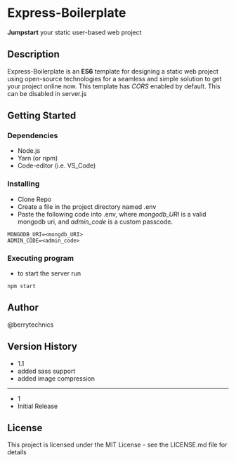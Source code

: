 # Express-Boilerplate
**Jumpstart** your static user-based web project
## Description
Express-Boilerplate is an **ES6** template for designing a static web project using open-source technologies for a seamless and simple solution to get your project online now.
This template has *CORS* enabled by default. This can be disabled in server.js
## Getting Started
### Dependencies
* Node.js
* Yarn (or npm)
* Code-editor (i.e. VS_Code)
### Installing
* Clone Repo
* Create a file in the project directory named .env
* Paste the following code into .env, where *mongodb_URI* is a valid mongodb uri, and *admin_code* is a custom passcode.
```
MONGODB_URI=<mongdb_URI>
ADMIN_CODE=<admin_code>
```
### Executing program
* to start the server run
```
npm start
```
## Author
@berrytechnics
## Version History
* 1.1
* added sass support
* added image compression
___
* 1
* Initial Release
## License
This project is licensed under the MIT License - see the LICENSE.md file for details